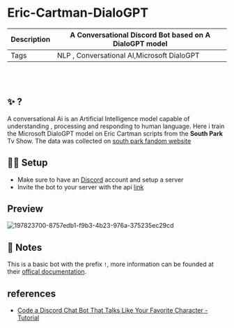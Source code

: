 # Eric-Cartman-DialoGPT

Description | A Conversational Discord Bot based on A DialoGPT model 
--- | --- 
Tags | NLP , Conversational AI,Microsoft DialoGPT 

<br/>

<br/>


## ✨ ?

A conversational Ai is an Artificial Intelligence model capable of understanding , processing and responding to human language.
Here i train the Microsoft DialoGPT model on Eric Cartman scripts from the **South Park** Tv Show.
The data was collected on [south park fandom website](https://southpark.fandom.com/wiki/Portal:Scripts)


## 💁‍♀️ Setup

- Make sure to have an [Discord](discord.gg) account and setup a server
- Invite the bot to your server with the api [link](https://discord.com/api/oauth2/authorize?client_id=1034441993985732608&permissions=3072&scope=bot)


## Preview
![197823700-8757edb1-f9b3-4b23-976a-375235ec29cd](https://user-images.githubusercontent.com/90383672/206469849-dda1eacf-00ae-411e-8b49-42e3f2505077.png)



## 📝 Notes

This is a basic bot with the prefix `!`, more information can be founded at their [offical documentation](https://discordpy.readthedocs.io/en/stable/api.html).

## references 
 - [Code a Discord Chat Bot That Talks Like Your Favorite Character - Tutorial](https://www.youtube.com/watch?v=UjDpW_SOrlw)
